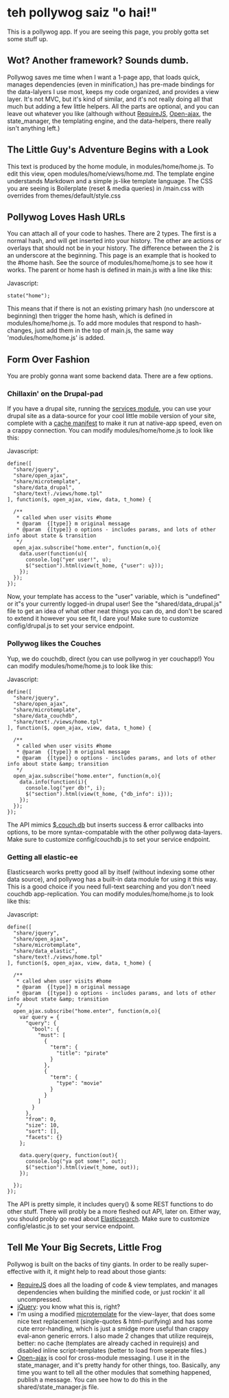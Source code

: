 [RequireJS]: http://requirejs.org/docs/
[Open-ajax]: http://www.openajax.org/member/wiki/OpenAjax_Hub_2.0_Specification
[services module]: http://drupal.org/project/services
[cache manifest]: http://www.whatwg.org/specs/web-apps/current-work/#offline
[$.couch.db]: http://daleharvey.github.com/jquery.couch.js-docs/symbols/%24.couch.db.html
[Elasticsearch]: http://www.elasticsearch.org/guide/
[jQuery]: http://jquery.org
[microtemplate]: http://ejohn.org/blog/javascript-micro-templating/

# teh pollywog saiz "o hai!"

This is a pollywog app. If you are seeing this page, you probly gotta set some stuff up.

## Wot? Another framework? Sounds dumb.

Pollywog saves me time when I want a 1-page app, that loads quick, manages dependencies (even in minification,) has pre-made bindings for the data-lalyers I use most, keeps my code organized, and provides a view layer.  It's not MVC, but it's kind of similar, and it's not really doing all that much but adding a few little helpers. All the parts are optional, and you can leave out whatever you like (although without [RequireJS], [Open-ajax], the state_manager, the templating engine, and the data-helpers, there really isn't anything left.)

## The Little Guy's Adventure Begins with a Look

This text is produced by the home module, in modules/home/home.js. To edit this view, open modules/home/views/home.md. The template engine understands Markdown and a simple js-like template language. The CSS you are seeing is Boilerplate (reset & media queries) in /main.css with overrides from themes/default/style.css

## Pollywog Loves Hash URLs

You can attach all of your code to hashes. There are 2 types.  The first is a normal hash, and will get inserted into your history. The other are actions or overlays that should not be in your history. The difference between the 2 is an underscore at the beginning. This page is an example that is hooked to the #home hash. See the source of modules/home/home.js to see how it works. The parent or home hash is defined in main.js with a line like this:

Javascript:

    state("home");

This means that if there is not an existing primary hash (no underscore at beginning) then trigger the home hash, which is defined in modules/home/home.js. To add more modules that respond to hash-changes, just add them in the top of main.js, the same way 'modules/home/home.js' is added.


## Form Over Fashion

You are probly gonna want some backend data. There are a few options.

### Chillaxin' on the Drupal-pad

If you have a drupal site, running the [services module], you can use your drupal site as a data-source for your cool little mobile version of your site, complete with a [cache manifest] to make it run at native-app speed, even on a crappy connection. You can modify modules/home/home.js to look like this:

Javascript:

    define([
      "share/jquery",
      "share/open_ajax",
      "share/microtemplate",
      "share/data_drupal",
      "share/text!./views/home.tpl"
    ], function($, open_ajax, view, data, t_home) {
      
      /**
       * called when user visits #home
       * @param  {[type]} m original message
       * @param  {[type]} o options - includes params, and lots of other info about state & transition
       */
      open_ajax.subscribe("home.enter", function(m,o){
      	data.user(function(u){
      	  console.log("yer user!", u);
      	  $("section").html(view(t_home, {"user": u}));
      	});
      });
    });


Now, your template has access to the "user" variable, which is "undefined" or it"s your currently logged-in drupal user! See the "shared/data_drupal.js" file to get an idea of what other neat things you can do, and don't be scared to extend it however you see fit, I dare you! Make sure to customize config/drupal.js to set your service endpoint.

### Pollywog likes the Couches
Yup, we do couchdb, direct (you can use pollywog in yer couchapp!)  You can modify modules/home/home.js to look like this:

Javascript:

    define([
      "share/jquery",
      "share/open_ajax",
      "share/microtemplate",
      "share/data_couchdb",
      "share/text!./views/home.tpl"
    ], function($, open_ajax, view, data, t_home) {
      
      /**
       * called when user visits #home
       * @param  {[type]} m original message
       * @param  {[type]} o options - includes params, and lots of other info about state &amp; transition
       */
      open_ajax.subscribe("home.enter", function(m,o){
        data.info(function(i){
          console.log("yer db!", i);
          $("section").html(view(t_home, {"db_info": i}));
        });
      });
    });


The API mimics [$.couch.db] but inserts success & error callbacks into options, to be more syntax-compatable with the other pollywog data-layers.  Make sure to customize config/couchdb.js to set your service endpoint.

### Getting all elastic-ee

Elasticsearch works pretty good all by itself (without indexing some other data source), and pollywog has a built-in data module for using it this way. This is a good choice if you need full-text searching and you don't need couchdb app-replication. You can modify modules/home/home.js to look like this:

Javascript:

    define([
      "share/jquery",
      "share/open_ajax",
      "share/microtemplate",
      "share/data_elastic",
      "share/text!./views/home.tpl"
    ], function($, open_ajax, view, data, t_home) {
      
      /**
       * called when user visits #home
       * @param  {[type]} m original message
       * @param  {[type]} o options - includes params, and lots of other info about state &amp; transition
       */
      open_ajax.subscribe("home.enter", function(m,o){
        var query = {
          "query": {
            "bool": {
              "must": [
                {
                  "term": {
                    "title": "pirate"
                  }
                },
                {
                  "term": {
                    "type": "movie"
                  }
                }
              ]
            }
          },
          "from": 0,
          "size": 10,
          "sort": [],
          "facets": {}
        };

        data.query(query, function(out){
          console.log("ya got some!", out);
          $("section").html(view(t_home, out));
        });

      });
    });


The API is pretty simple, it includes query() & some REST functions to do other stuff. There will probly be a more fleshed out API, later on. Either way, you should probly go read about [Elasticsearch]. Make sure to customize config/elastic.js to set your service endpoint.

## Tell Me Your Big Secrets, Little Frog

Pollywog is built on the backs of tiny giants. In order to be really super-effective with it, it might help to read about those giants:

* [RequireJS] does all the loading of code & view templates, and manages dependencies when building the minified code, or just rockin' it all uncompressed.
* [jQuery]: you know what this is, right?
* I'm using a modified [microtemplate] for the view-layer, that does some nice text replacement (single-quotes &amp; html-purifying) and has some cute error-handling, which is just a smidge more useful than crappy eval-anon generic errors. I also made 2 changes that utilize requirejs, better: no cache (templates are already cached in requirejs) and disabled inline script-templates (better to load from seperate files.)
* [Open-ajax] is cool for cross-module messaging. I use it in the state_manager, and it's pretty handy for other things, too. Basically, any time you want to tell all the other modules that something happened, publish a message. You can see how to do this in the shared/state_manager.js file.


